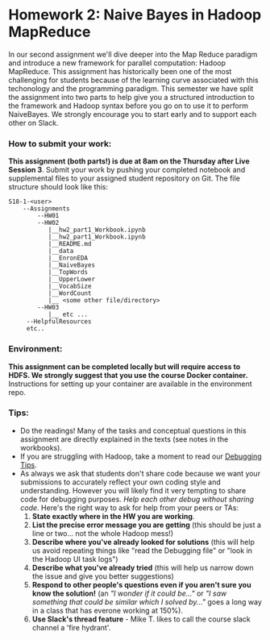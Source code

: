 # Homework 2: Naive Bayes in Hadoop MapReduce

In our second assignment we'll dive deeper into the Map Reduce paradigm and introduce a new framework for parallel computation: Hadoop MapReduce. This assignment has historically been one of the most challenging for students because of the learning curve associated with this techonology and the programming paradigm. This semester we have split the assignment into two parts to help give you a structured introduction to the framework and Hadoop syntax before you go on to use it to perform NaiveBayes. We strongly encourage you to start early and to support each other on Slack. 

### How to submit your work:

**This assignment (both parts!) is due at 8am on the Thursday after Live Session 3**. Submit your work by pushing your completed notebook and supplemental files to your assigned student repository on Git. The file structure should look like this:

```
S18-1-<user>
    --Assignments
        --HW01
        --HW02
           |__hw2_part1_Workbook.ipynb
           |__hw2_part1_Workbook.ipynb
           |__README.md
           |__data
           |__EnronEDA
           |__NaiveBayes
           |__TopWords
           |__UpperLower
           |__VocabSize
           |__WordCount
           |__ <some other file/directory>
        --HW03
           |__ etc ...
     --HelpfulResources
     etc..
```

### Environment:

**This assignment can be completed locally but will require access to HDFS. We strongly suggest that you use the course Docker container.** Instructions for setting up your container are available in the environment repo. 

### Tips:

* Do the readings! Many of the tasks and conceptual questions in this assignment are directly explained in the texts (see notes in the workbooks).
* If you are struggling with Hadoop, take a moment to read our [Debugging Tips](https://github.com/UCB-w261/main/blob/master/Resources/debugging.md).
* As always we ask that students don't share code because we want your submissions to accurately reflect your own coding style and understanding. However you will likely find it very tempting to share code for debugging purposes. *Help each other debug without sharing code*. Here's the right way to ask for help from your peers or TAs:
  1. **State exactly where in the HW you are working**.
  2. **List the precise error message you are getting** (this should be just a line or two... not the whole Hadoop mess!)
  3. **Describe where you've already looked for solutions** (this will help us avoid repeating things like "read the Debugging file" or "look in the Hadoop UI task logs")
  4. **Describe what you've already tried** (this will help us narrow down the issue and give you better suggestions)
  5. **Respond to other people's questions even if you aren't sure you know the solution!** (an _"I wonder if it could be..."_ or _"I saw something that could be similar which I solved by..."_ goes a long way in a class that has everone working at 150%).
  6. **Use Slack's thread feature** - Mike T. likes to call the course slack channel a 'fire hydrant'.
